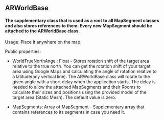 ## ARWorldBase

#### The supplementary class that is used as a root to all MapSegment classes and also stores references to them. Every new MapSegment should be attached to the ARWorldBase class. 

Usage: Place it anywhere on the map. 

Public properties: 

- WorldTrueNorthAngel: Float - Stores rotation shift of the target area relative to the true north. You can get the rotation shift of your target area using Google Maps and calculating the angle of rotation relative to a latitude(any vertical line). The ARWorldBase class will rotate to the given angle with a short delay when the application starts. The delay is needed to allow the attached MapSegments and their Rooms to calculate their sizes and positions using the provided model of the target area (Static Mesh). The default value is zero.

- MapSegments: Array of MapSegment - Supplementary array that contains references to its segments in case you need it.
